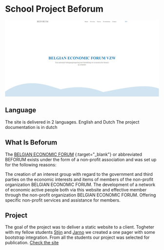 # School Project Beforum
![](https://github.com/Liedev/beforum/blob/main/beforum.JPG)

## Language

The site is delivered in 2 languages. English and Dutch
The project documentation is in dutch

## What Is Beforum

The [BELGIAN ECONOMIC FORUM](http://beforum.be/) {:target="_blank"} or abbreviated BEFORUM exists under the form of a non-profit association and was set up for the following reasons:

The creation of an interest group with regard to the government and third parties on the economic interests and items of members of the non-profit organization BELGIAN ECONOMIC FORUM.
The development of a network of economic active people both via this website and effective member through the non-profit organization BELGIAN ECONOMIC FORUM.
Offering specific non-profit services and assistance for members.


## Project

The goal of the project was to deliver a static website to a client. 
Togheter with my fellow students <a href="http://www.stijnbeckers.digital/" target="_blank">Stijn</a> and <a href="https://jarnopeeters.be/" target="_blank">Jarno</a> we created a one pager with some bootstrap integration.
From all the students our project was selected for publication.
<a href="http://beforum.be/" target="_blank">Check the site</a>


